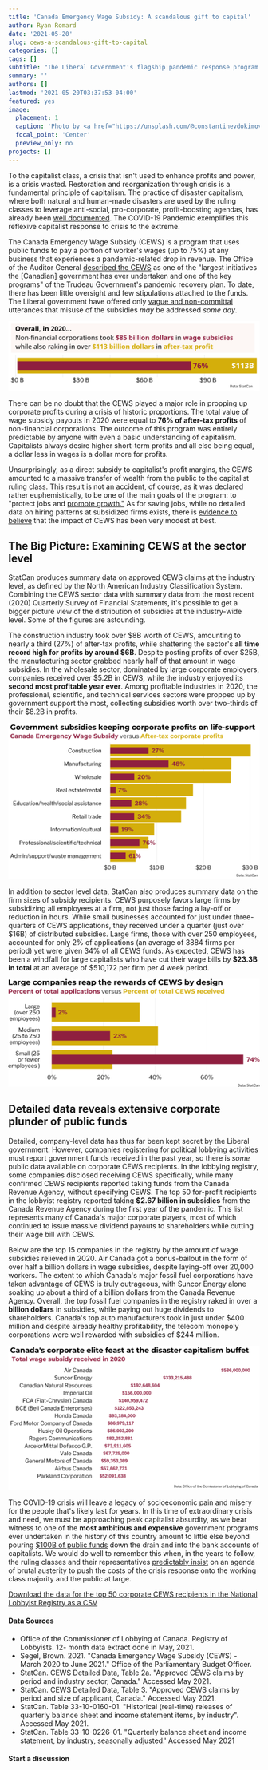 ```yaml
---
title: 'Canada Emergency Wage Subsidy: A scandalous gift to capital'
author: Ryan Romard
date: '2021-05-20'
slug: cews-a-scandalous-gift-to-capital
categories: []
tags: []
subtitle: "The Liberal Government's flagship pandemic response program is a corporate give-away of unprecedented scale"
summary: ''
authors: []
lastmod: '2021-05-20T03:37:53-04:00'
featured: yes
image:
  placement: 1
  caption: 'Photo by <a href="https://unsplash.com/@constantinevdokimov?utm_source=unsplash&utm_medium=referral&utm_content=creditCopyText">Konstantin Evdokimov</a> on <a href="https://unsplash.com/s/photos/bank-money?utm_source=unsplash&utm_medium=referral&utm_content=creditCopyText">Unsplash</a>'
  focal_point: 'Center'
  preview_only: no
projects: []
---
```




To the capitalist class, a crisis that isn't used to enhance profits and power, is a crisis wasted. Restoration and reorganization through crisis is a fundamental principle of capitalism. The practice of disaster capitalism, where both natural and human-made disasters are used by the ruling classes to leverage anti-social, pro-corporate, profit-boosting agendas, has already been [well documented](https://www.theguardian.com/us-news/2017/jul/06/naomi-klein-how-power-profits-from-disaster). The COVID-19 Pandemic exemplifies this reflexive capitalist response to crisis to the extreme. 

The Canada Emergency Wage Subsidy (CEWS) is a program that uses public funds to pay a portion of worker's wages (up to 75%) at any business that experiences a pandemic-related drop in revenue. The Office of the Auditor General [described the CEWS](https://www.oag-bvg.gc.ca/internet/English/mr_20210325_e_43792.html) as one of the "largest initiatives the [Canadian] government has ever undertaken and one of the key programs" of the Trudeau Government's pandemic recovery plan. To date, there has been little oversight and few stipulations attached to the funds. The Liberal government have offered only [vague and non-committal](https://www.theglobeandmail.com/politics/article-chrystia-freeland-defends-wage-subsidy-as-opposition-accuses-liberals/) utterances that misuse of the subsidies *may* be addressed *some day*.  

<img src="covid_total_profit_bar.svg" title="Bullet chart comparing after-tax profits to subsidies where total subsidies worth $85.5 billion were worth 76% of after tax profits of $113 billion" alt="Bullet chart comparing after-tax profits to subsidies where total subsidies worth $85.5 billion were worth 76% of after tax profits of $113 billion"  />

There can be no doubt that the CEWS played a major role in propping up corporate profits during a crisis of historic proportions. The total value of wage subsidy payouts in 2020 were equal to **76% of after-tax profits** of non-financial corporations. The outcome of this program was entirely predictable by anyone with even a basic understanding of capitalism. Capitalists always desire higher short-term profits and all else being equal, a dollar less in wages is a dollar more for profits.   

Unsurprisingly, as a direct subsidy to capitalist's profit margins, the CEWS amounted to a massive transfer of wealth from the public to the capitalist ruling class. This result is not an accident, of course, as it was declared rather euphemistically, to be one of the main goals of the program: to "protect jobs and [promote growth."](https://www.canada.ca/en/department-finance/news/2020/07/adapting-the-canada-emergency-wage-subsidy-to-protect-jobs-and-promote-growth.html) As for saving jobs, while no detailed data on hiring patterns at subsidized firms exists, there is [evidence to believe](https://financesofthenation.ca/2020/12/02/news-about-cews/) that the impact of CEWS has been very modest at best.  

## The Big Picture: Examining CEWS at the sector level

StatCan produces summary data on approved CEWS claims at the industry level, as defined by the North American Industry Classification System. Combining the CEWS sector data with summary data from the most recent (2020) Quarterly Survey of Financial Statements, it's possible to get a bigger picture view of the distribution of subsidies at the industry-wide level. Some of the figures are astounding.

The construction industry took over \$8B worth of CEWS, amounting to nearly a third (27%) of after-tax profits, while shattering the sector's **all time record high for profits by around \$6B**. Despite posting profits of over \$25B, the manufacturing sector grabbed nearly half of that amount in wage subsidies. In the wholesale sector, dominated by large corporate employers, companies received over \$5.2B in CEWS, while the industry enjoyed its **second most profitable year ever**. Among profitable industries in 2020, the professional, scientific, and technical services sectors were propped up by government support the most, collecting subsidies worth over two-thirds of their \$8.2B in profits.  

<img src="covid_profit_bar.svg" title="Bullet chart comparing after-tax profits to subsidies by industry where the average subsidy was 35% of industry after tax profits and the top subsidy recipients were construction, manufacturing, and wholesale" alt="Bullet chart comparing after-tax profits to subsidies by industry where the average subsidy was 35% of industry after tax profits and the top subsidy recipients were construction, manufacturing, and wholesale"  />

In addition to sector level data, StatCan also produces summary data on the firm sizes of subsidy recipients. CEWS purposely favors large firms by subsidizing all employees at a firm, not just those facing a lay-off or reduction in hours. While small businesses accounted for just under three-quarters of CEWS applications, they received under a quarter (just over \$16B) of distributed subsidies. Large firms, those with over 250 employees, accounted for only 2% of applications (an average of 3884 firms per period) yet were given 34% of all CEWS funds. As expected, CEWS has been a windfall for large capitalists who have cut their wage bills by **$23.3B in total** at an average of $510,172 per firm per 4 week period.

<img src="covid_profit_sizebar.svg" title="Bullet bar chart comparing the percent of applications versus the percent of funds received by firm size where large businesses (over 250 employees) were 2% of applications but received 34% of funds" alt="Bullet bar chart comparing the percent of applications versus the percent of funds received by firm size where large businesses (over 250 employees) were 2% of applications but received 34% of funds"  />

## Detailed data reveals extensive corporate plunder of public funds

Detailed, company-level data has thus far been kept secret by the Liberal government. However, companies registering for political lobbying activities must report government funds received in the past year, so there is *some* public data available on corporate CEWS recipients. In the lobbying registry, some companies disclosed receiving CEWS specifically, while many confirmed CEWS recipients reported taking funds from the Canada Revenue Agency, without specifying CEWS. The top 50 for-profit recipients in the lobbyist registry reported taking **$2.67 billion in subsidies** from the Canada Revenue Agency during the first year of the pandemic. This list represents many of Canada's major corporate players, most of which continued to issue massive dividend payouts to shareholders while cutting their wage bill with CEWS.

Below are the top 15 companies in the registry by the amount of wage subsidies relieved in 2020. Air Canada got a bonus-bailout in the form of over half a billion dollars in wage subsidies, despite laying-off over 20,000 workers. The extent to which Canada's major fossil fuel corporations have taken advantage of CEWS is truly outrageous, with Suncor Energy alone soaking up about a third of a billion dollars from the Canada Revenue Agency. Overall, the top fossil fuel companies in the registry raked in over a **billion dollars** in subsidies, while paying out huge dividends to shareholders. Canada's top auto manufacturers took in just under \$400 million and despite already healthy profitability, the telecom monopoly corporations were well rewarded with subsidies of \$244 million. 

<img src="covid_profit_textbar.svg" title="Text bar chart showing the top corporate subsidy recipients where major airline, energy, auto, and telecom companies took from $52 to $586 million in subsidies, with Air Canada being the highest" alt="Text bar chart showing the top corporate subsidy recipients where major airline, energy, auto, and telecom companies took from $52 to $586 million in subsidies, with Air Canada being the highest"  />

The COVID-19 crisis will leave a legacy of socioeconomic pain and misery for the people that's likely last for years. In this time of extraordinary crisis and need, we must be approaching peak capitalist absurdity, as we bear witness to one of the **most ambitious and expensive** government programs ever undertaken in the history of this country amount to little else beyond pouring [$100B of public funds](https://pbo-dpb.s3.ca-central-1.amazonaws.com/artefacts/ff9cb07385dad54335240a805044d57520752d111b2413bfa74512ead00e3d61) down the drain and into the bank accounts of capitalists. We would do well to remember this when, in the years to follow, the ruling classes and their representatives [predictably insist](https://nationalpost.com/news/plunging-revenues-and-sky-high-deficits-could-turn-catastrophic-for-canadian-governments-report-warns) on an agenda of brutal austerity to push the costs of the crisis response onto the working class majority and the public at large. 
    

[Download the data for the top 50 corporate CEWS recipients in the National Lobbyist Registry as a CSV](lobby_cews_recipients_2020.csv)

#### Data Sources

<ul class="source-text">
<li>Office of the Commissioner of Lobbying of Canada. Registry of Lobbyists.  12- month data extract done in May, 2021.</li>
<li>Segel, Brown. 2021. "Canada Emergency Wage Subsidy (CEWS) - March 2020 to June 2021." Office of the Parliamentary Budget Officer.</li>
<li>StatCan. CEWS Detailed Data, Table 2a. "Approved CEWS claims by period and industry sector, Canada." Accessed May 2021.</li>
<li>StatCan. CEWS Detailed Data, Table 3. "Approved CEWS claims by period and size of applicant, Canada." Accessed May 2021.</li>
<li>StatCan. Table 33-10-0160-01. "Historical (real-time) releases of quarterly balance sheet and income statement items, by industry". Accessed May 2021.</li>
<li>StatCan. Table 33-10-0226-01. "Quarterly balance sheet and income statement, by industry, seasonally adjusted.' Accessed May 2021</li>
</ul>

#### Start a discussion

<div id="commento"></div>
<script defer
  src="https://cdn.commento.io/js/commento.js">>
</script>


